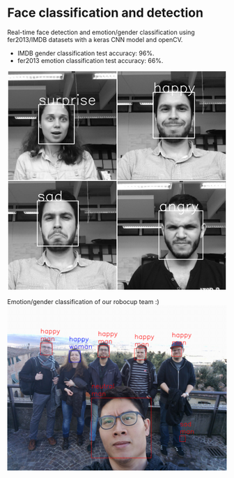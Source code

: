# Face classification and detection
Real-time face detection and emotion/gender classification using fer2013/IMDB datasets with a keras CNN model and openCV.
* IMDB gender classification test accuracy: 96%.
* fer2013 emotion classification test accuracy: 66%.


![alt tag](images/emotion_classification.jpg)

Emotion/gender classification of our robocup team :) 
![alt tag](images/predicted_test_image.png)
